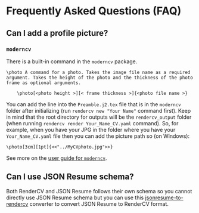 # Frequently Asked Questions (FAQ)

## Can I add a profile picture?

### `moderncv`

There is a built-in command in the `moderncv` package.

    \photo A command for a photo. Takes the image file name as a required argument. Takes the height of the photo and the thickness of the photo frame as optional arguments.

        \photo[<photo height >][< frame thickness >]{<photo file name >}

You can add the line into the `Preamble.j2.tex` file that is in the `moderncv` folder after initializing (run ```rendercv new "Your Name"``` command first). Keep in mind that the root directory for outputs will be the `rendercv_output` folder (when running ```rendercv render Your_Name_CV.yaml``` command). So, for example, when you have your JPG in the folder where you have your `Your_Name_CV.yaml` file then you can add the picture path so (on Windows):
```
\photo[3cm][1pt]{<<"../MyCVphoto.jpg">>}
```

See more on the [user guide for `moderncv`](https://ctan.math.washington.edu/tex-archive/macros/latex/contrib/moderncv/manual/moderncv_userguide.pdf).

## Can I use JSON Resume schema?

Both RenderCV and JSON Resume follows their own schema so you cannot directly use JSON Resume schema but you can use this [jsonresume-to-rendercv](https://github.com/guruor/jsonresume-to-rendercv) converter to convert JSON Resume to RenderCV format.
